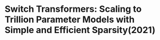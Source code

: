 # Switch Transformers: Scaling to Trillion Parameter Models with Simple and Efficient Sparsity(2021)

